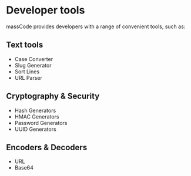 # Developer tools

<AppVersion text=">=3.8" />

massCode provides developers with a range of convenient tools, such as:

## Text tools

- Case Converter
- Slug Generator
- Sort Lines
- URL Parser

## Cryptography & Security

- Hash Generators
- HMAC Generators
- Password Generators
- UUID Generators

## Encoders & Decoders

- URL
- Base64
